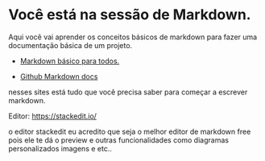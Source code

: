 # Você está na sessão de Markdown.

Aqui você vai aprender os conceitos básicos de markdown para fazer uma documentação básica de um projeto.

- [Markdown básico para todos.](https://www.markdownguide.org/basic-syntax/)

- [Github Markdown docs](https://docs.github.com/en/github/writing-on-github/getting-started-with-writing-and-formatting-on-github/basic-writing-and-formatting-syntax)

nesses sites está tudo que você precisa saber para começar a escrever markdown.

Editor: https://stackedit.io/

o editor stackedit eu acredito que seja o melhor editor de markdown free pois ele te dá o preview e outras funcionalidades como diagramas personalizados imagens e etc..